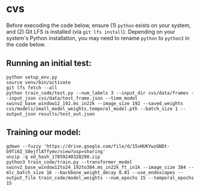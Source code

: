 # cvs

Before execoding the code below, ensure (1) `python` exists on your system, and (2) Git LFS is installed (via `git lfs install`).
Depending on your system's Python installation, you may need to rename `python` to `python3` in the code below.

## Running an initial test:
```
python setup_env.py
source venv/bin/activate
git lfs fetch --all
python train_code/test.py --num_labels 3 --input_dir cvs/data/frames --input_json cvs/data/test_frame.json --timm_model swinv2_base_window12_192.ms_in22k --image_size 192 --saved_weights cvs/models/small_model_weights.temporal_model.pth --batch_size 1 --output_json results/test_out.json
```

## Training our model:
```
gdown --fuzzy 'https://drive.google.com/file/d/15xHUKYwzGNDt-b9Ti6I_S0ejflATfymv/view?usp=sharing'
unzip -q ed_hash_17859240328290.zip
python3 train_code/train.py --transformer_model swinv2_base_window12to24_192to384.ms_in22k_ft_in1k --image_size 384 --mlc_batch_size 16 --backbone_weight_decay 0.01 --use_endoscapes --output_file train_code/model_weights --num_epochs 15 --temporal_epochs 15
```
